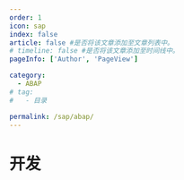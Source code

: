 ```yaml
---
order: 1
icon: sap
index: false
article: false #是否将该文章添加至文章列表中。
# timeline: false #是否将该文章添加至时间线中。
pageInfo: ['Author', 'PageView']

category:
  - ABAP
# tag:
#   - 目录

permalink: /sap/abap/
---
```


# 开发


<!-- <Catalog base='/' hideHeading/> -->
<Catalog base='/sap/abap/' hideHeading/>
